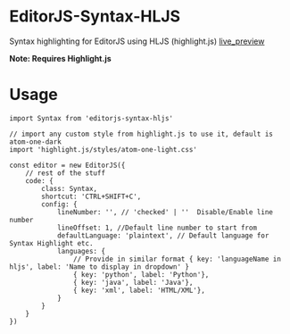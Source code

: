 # EditorJS-Syntax-HLJS
Syntax highlighting for EditorJS using HLJS (highlight.js)
[live_preview](https://triggered41.github.io/EditorJS-Syntax-HLJS/)

**Note: Requires Highlight.js**

# Usage

```
import Syntax from 'editorjs-syntax-hljs'

// import any custom style from highlight.js to use it, default is atom-one-dark
import 'highlight.js/styles/atom-one-light.css' 

const editor = new EditorJS({
    // rest of the stuff
    code: {
        class: Syntax,
        shortcut: 'CTRL+SHIFT+C',
        config: {
            lineNumber: '', // 'checked' | ''  Disable/Enable line number
            lineOffset: 1, //Default line number to start from
            defaultLanguage: 'plaintext', // Default language for Syntax Highlight etc.
            languages: {
                // Provide in similar format { key: 'languageName in hljs', label: 'Name to display in dropdown' }
                { key: 'python', label: 'Python'},
                { key: 'java', label: 'Java'},
                { key: 'xml', label: 'HTML/XML'},
            }
        }
    }
})
```
